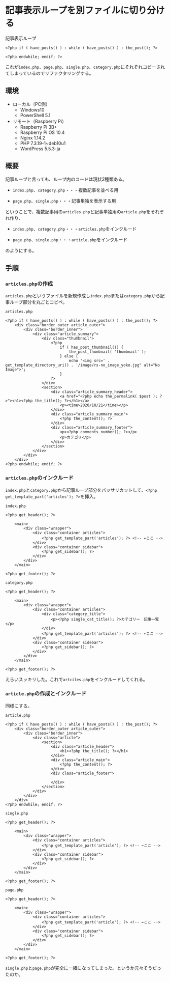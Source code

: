 # 記事表示ループを別ファイルに切り分ける

記事表示ループ

~~~php+HTML
<?php if ( have_posts() ) : while ( have_posts() ) : the_post(); ?>

<?php endwhile; endif; ?>
~~~

これが`index.php`、`page.php`、`single.php`、`category.php`にそれぞれコピーされてしまっているのでリファクタリングする。

## 環境

- ローカル（PC側）
  - Windows10
  - PowerShell 5.1
- リモート（Raspberry Pi）
  - Raspberry Pi 3B+
  - Raspberry Pi OS 10.4
  - Nginx 1.14.2
  - PHP 7.3.19-1~deb10u1
  - WordPress 5.5.3-ja

## 概要

記事ループと言っても、ループ内のコードは現状2種類ある。

* `index.php`、`category.php`・・・複数記事を並べる用

* `page.php`、`single.php`・・・記事単独を表示する用

ということで、複数記事用の`articles.php`と記事単独用の`article.php`をそれぞれ作り、

* `index.php`、`category.php`・・・`articles.php`をインクルード

* `page.php`、`single.php`・・・`article.php`をインクルード

のようにする。

## 手順

### `articles.php`の作成

`articles.php`というファイルを新規作成し`index.php`または`category.php`から記事ループ部分を丸ごとコピペ。

`articles.php`

~~~php+HTML
<?php if ( have_posts() ) : while ( have_posts() ) : the_post(); ?>
    <div class="border_outer article_outer">
        <div class="border_inner">
            <div class="article_summary">
                <div class="thumbnail">
                    <?php
                        if ( has_post_thumbnail()) {
                            the_post_thumbnail( 'thumbnail' );
                        } else {
                            echo '<img src=' . get_template_directory_uri() . '/image/rs-no_image_yoko.jpg" alt="No Image">';
                        }
                    ?>
                </div>
                <section>
                    <div class="article_summary_header">
                        <a href="<?php echo the_permalink( $post ); ?>"><h1><?php the_title(); ?></h1></a>
                        <p><time>2020/10/21</time></p>
                    </div>
                    <div class="article_summary_main">
                        <?php the_content(); ?>
                    </div>
                    <div class="article_summary_footer">
                        <p><?php comments_number(); ?></p>
                        <p>カテゴリ</p>
                    </div>
                </section>
            </div>
        </div>
    </div>
<?php endwhile; endif; ?>
~~~

### `articles.php`のインクルード

`index.php`と`category.php`から記事ループ部分をバッサリカットして、`<?php get_template_part('articles'); ?>`を挿入。

`index.php`

~~~php+HTML
<?php get_header(); ?>

    <main>
        <div class="wrapper">
            <div class="container articles">
                <?php get_template_part('articles'); ?> <!-- ←ここ -->
            </div>
            <div class="container sidebar">
                <?php get_sidebar(); ?>
            </div>
        </div>
    </main>

<?php get_footer(); ?>
~~~

`category.php`

~~~php+HTML
<?php get_header(); ?>

    <main>
        <div class="wrapper">
            <div class="container articles">
                <div class="category_title">
                    <p><?php single_cat_title(); ?>カテゴリー　記事一覧</p>
                </div>
                <?php get_template_part('articles'); ?> <!-- ←ここ -->
            </div>
            <div class="container sidebar">
                <?php get_sidebar(); ?>
            </div>
        </div>
    </main>

<?php get_footer(); ?>
~~~

えらいスッキリした。これで`artciles.php`をインクルードしてくれる。

### `article.php`の作成とインクルード

同様にする。

`article.php`

~~~php+HTML
<?php if ( have_posts() ) : while ( have_posts() ) : the_post(); ?>
    <div class="border_outer article_outer">
        <div class="border_inner">
            <div class="article">
                <section>
                    <div class="article_header">
                        <h1><?php the_title(); ?></h1>
                    </div>
                    <div class="article_main">
                        <?php the_content(); ?>
                    </div>
                    <div class="article_footer">

                    </div>
                </section>
            </div>
        </div>
    </div>
<?php endwhile; endif; ?>
~~~

`single.php`

~~~php+HTML
<?php get_header(); ?>

    <main>
        <div class="wrapper">
            <div class="container articles">
                <?php get_template_part('article'); ?> <!-- ←ここ -->
            </div>
            <div class="container sidebar">
                <?php get_sidebar(); ?>
            </div>
        </div>
    </main>

<?php get_footer(); ?>
~~~

`page.php`

~~~php+HTML
<?php get_header(); ?>

    <main>
        <div class="wrapper">
            <div class="container articles">
                <?php get_template_part('article'); ?> <!-- ←ここ -->
            </div>
            <div class="container sidebar">
                <?php get_sidebar(); ?>
            </div>
        </div>
    </main>

<?php get_footer(); ?>
~~~

`single.php`と`page.php`が完全に一緒になってしまった。というか元々そうだったのか。

